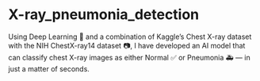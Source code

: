 # X-ray_pneumonia_detection
Using Deep Learning 🧠 and a combination of Kaggle’s Chest X-ray dataset with the NIH ChestX-ray14 dataset 📷, I have developed an AI model that can classify chest X-ray images as either Normal ✅ or Pneumonia 🚑 — in just a matter of seconds.
